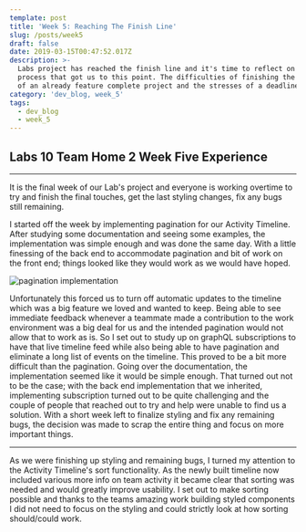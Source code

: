 ```yaml
---
template: post
title: 'Week 5: Reaching The Finish Line'
slug: /posts/week5
draft: false
date: 2019-03-15T00:47:52.017Z
description: >-
  Labs project has reached the finish line and it's time to reflect on the
  process that got us to this point. The difficulties of finishing the last 10%
  of an already feature complete project and the stresses of a deadline.
category: 'dev_blog, week_5'
tags:
  - dev_blog
  - week_5
---
```

## Labs 10 Team Home 2 Week Five Experience

- - -

It is the final week of our Lab's project and everyone is working overtime to try and finish the final touches, get the last styling changes, fix any bugs still remaining. 

I started off the week by implementing pagination for our Activity Timeline. After studying some documentation and seeing some examples, the implementation was simple enough and was done the same day. With a little finessing of the back end to accommodate pagination and bit of work on the front end; things looked like they would work as we would have hoped.

![pagination implementation](/media/pagination.png "front end implementation of pagination ")

Unfortunately  this forced us to turn off automatic updates to the timeline which was a big feature we loved and wanted to keep. Being able to see immediate feedback whenever a teammate made a contribution to the work environment was a big deal for us and the intended pagination would not allow that to work as is. So I set out to study up on graphQL subscriptions to have that live timeline feed while also being able to have pagination and eliminate a long list of events on the timeline. This proved to be a bit more difficult than the pagination. Going over the documentation, the implementation seemed like it would be simple enough. That turned out not to be the case; with the back end implementation that we inherited, implementing subscription turned out to be quite challenging and the couple of people that reached out to try and help were unable to find us a solution. With a short week left to finalize styling and fix any remaining bugs, the decision was made to scrap the entire thing and focus on more important things.

- - -

As we were finishing up styling and remaining bugs, I turned my attention to the Activity Timeline's sort functionality. As the newly built timeline now included various more info on team activity it became clear that sorting was needed and would greatly improve usability. I set out to make sorting possible and thanks to the teams amazing work building styled components I did not need to focus on the styling and could strictly look at how sorting should/could work.
